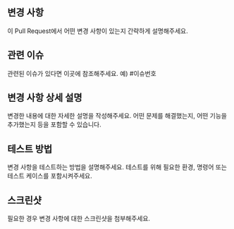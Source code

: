 ## 변경 사항

이 Pull Request에서 어떤 변경 사항이 있는지 간략하게 설명해주세요.

## 관련 이슈

관련된 이슈가 있다면 이곳에 참조해주세요. 예) #이슈번호

## 변경 사항 상세 설명

변경한 내용에 대한 자세한 설명을 작성해주세요. 어떤 문제를 해결했는지, 어떤 기능을 추가했는지 등을 포함할 수 있습니다.

## 테스트 방법

변경 사항을 테스트하는 방법을 설명해주세요. 테스트를 위해 필요한 환경, 명령어 또는 테스트 케이스를 포함시켜주세요.

## 스크린샷

필요한 경우 변경 사항에 대한 스크린샷을 첨부해주세요.